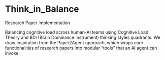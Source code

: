 # Think_in_Balance
Research Paper Implementation

Balancing cognitive load across human-AI teams using Cognitive Load Theory and BDI (Brain Dominance Instrument) thinking styles quadrants. We draw inspiration from the Paper2Agent approach, which wraps core functionalities of research papers into modular “tools” that an AI agent can invoke. 
